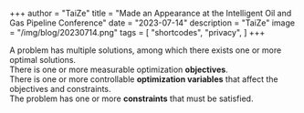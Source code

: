 +++
author = "TaiZe"
title = "Made an Appearance at the Intelligent Oil and Gas Pipeline Conference"
date = "2023-07-14"
description = "TaiZe"
image = "/img/blog/20230714.png"
tags = [
    "shortcodes",
    "privacy",
]
+++

A problem has multiple solutions, among which there exists one or more optimal solutions.  
There is one or more measurable optimization **objectives**.  
There is one or more controllable **optimization variables** that affect the objectives and constraints.  
The problem has one or more **constraints** that must be satisfied.